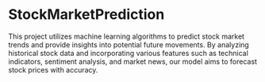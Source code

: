 # StockMarketPrediction
This project utilizes machine learning algorithms to predict stock market trends and provide insights into potential future movements. By analyzing historical stock data and incorporating various features such as technical indicators, sentiment analysis, and market news, our model aims to forecast stock prices with accuracy.
